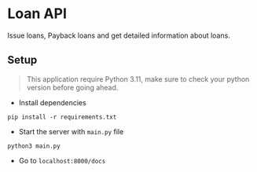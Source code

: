 # Loan API
Issue loans, Payback loans and get detailed information about loans.

## Setup 

> This application require Python 3.11, make sure to check your python version before going ahead.

* Install dependencies 

```
pip install -r requirements.txt
```

* Start the server with `main.py` file

```
python3 main.py
```

* Go to `localhost:8000/docs`
